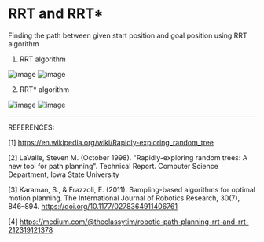 # RRT and RRT*

Finding the path between given start position and goal position using RRT algorithm

1. RRT algorithm

![image](https://user-images.githubusercontent.com/50490953/58739229-3c09e700-83d7-11e9-9330-530b966a53a7.png)
![image](https://user-images.githubusercontent.com/50490953/58739242-44622200-83d7-11e9-93f9-042f1bc37acf.png)

2. RRT* algorithm

![image](https://user-images.githubusercontent.com/50490953/58739127-b0905600-83d6-11e9-842d-d91aeeb429cc.png)
![image](https://user-images.githubusercontent.com/50490953/58739136-b71ecd80-83d6-11e9-99f9-b7b192b1d50d.png)

------------------------------------------------------------------------------------------------------------------------

REFERENCES:

[1] https://en.wikipedia.org/wiki/Rapidly-exploring_random_tree

[2]  LaValle, Steven M. (October 1998). "Rapidly-exploring random trees: A new tool for path planning". Technical Report. Computer Science Department, Iowa State University

[3]   Karaman, S., & Frazzoli, E. (2011). Sampling-based algorithms for optimal motion planning. The International Journal of Robotics Research, 30(7), 846–894. https://doi.org/10.1177/0278364911406761

[4] https://medium.com/@theclassytim/robotic-path-planning-rrt-and-rrt-212319121378
